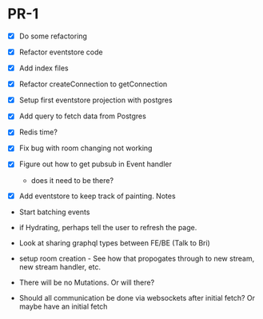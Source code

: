 # PR-1

- [x] Do some refactoring
- [x] Refactor eventstore code
- [x] Add index files
- [x] Refactor createConnection to getConnection
- [x] Setup first eventstore projection with postgres
- [x] Add query to fetch data from Postgres
- [x] Redis time?
- [x] Fix bug with room changing not working
- [x] Figure out how to get pubsub in Event handler
    - does it need to be there?
- [x] Add eventstore to keep track of painting.
Notes



- Start batching events
- if Hydrating, perhaps tell the user to refresh the page.
- Look at sharing graphql types between FE/BE (Talk to Bri)
- setup room creation - See how that propogates through to new stream, new stream handler, etc. 

- There will be no Mutations. Or will there?
- Should all communication be done via websockets after initial fetch? Or maybe have an initial fetch